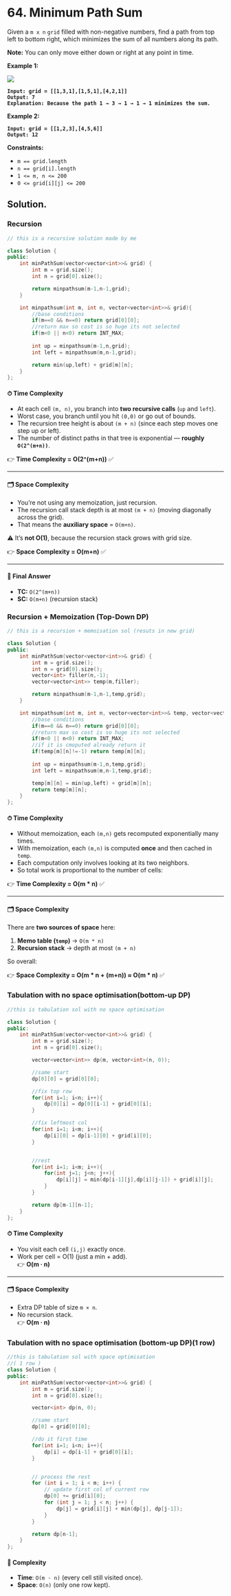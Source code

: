 # 64. Minimum Path Sum

Given a `m x n` `grid` filled with non-negative numbers, find a path from top left to bottom right, which minimizes the sum of all numbers along its path.

**Note:** You can only move either down or right at any point in time.

&#x20;

**Example 1:**

![](https://assets.leetcode.com/uploads/2020/11/05/minpath.jpg)

<pre><code><strong>Input: grid = [[1,3,1],[1,5,1],[4,2,1]]
</strong><strong>Output: 7
</strong><strong>Explanation: Because the path 1 → 3 → 1 → 1 → 1 minimizes the sum.
</strong></code></pre>

**Example 2:**

<pre><code><strong>Input: grid = [[1,2,3],[4,5,6]]
</strong><strong>Output: 12
</strong></code></pre>

&#x20;

**Constraints:**

* `m == grid.length`
* `n == grid[i].length`
* `1 <= m, n <= 200`
* `0 <= grid[i][j] <= 200`



## Solution.



### Recursion

```cpp
// this is a recursive solution made by me

class Solution {
public:
    int minPathSum(vector<vector<int>>& grid) {
        int m = grid.size();
        int n = grid[0].size();

        return minpathsum(m-1,n-1,grid);
    }

    int minpathsum(int m, int n, vector<vector<int>>& grid){
        //base conditions
        if(m==0 && n==0) return grid[0][0];
        //return max so cost is so huge its not selected
        if(m<0 || n<0) return INT_MAX;
        
        int up = minpathsum(m-1,n,grid);
        int left = minpathsum(m,n-1,grid);

        return min(up,left) + grid[m][n];
    }
};
```

#### ⏱ Time Complexity

* At each cell `(m, n)`, you branch into **two recursive calls** (`up` and `left`).
* Worst case, you branch until you hit `(0,0)` or go out of bounds.
* The recursion tree height is about `(m + n)` (since each step moves one step up or left).
* The number of distinct paths in that tree is exponential — **roughly `O(2^(m+n))`**.

👉 **Time Complexity = O(2^(m+n))** ✅

***

#### 🗂 Space Complexity

* You’re not using any memoization, just recursion.
* The recursion call stack depth is at most `(m + n)` (moving diagonally across the grid).
* That means the **auxiliary space** = `O(m+n)`.

⚠️ It’s **not O(1)**, because the recursion stack grows with grid size.

👉 **Space Complexity = O(m+n)** ✅

***

#### 📌 Final Answer

* **TC:** `O(2^(m+n))`
* **SC:** `O(m+n)` (recursion stack)



### Recursion + Memoization (Top-Down DP)

```cpp
// this is a recursion + memoisation sol (resuts in new grid)

class Solution {
public:
    int minPathSum(vector<vector<int>>& grid) {
        int m = grid.size();
        int n = grid[0].size();
        vector<int> filler(n,-1);
        vector<vector<int>> temp(m,filler);

        return minpathsum(m-1,n-1,temp,grid);
    }

    int minpathsum(int m, int n, vector<vector<int>>& temp, vector<vector<int>>& grid){
        //base conditions
        if(m==0 && n==0) return grid[0][0];
        //return max so cost is so huge its not selected
        if(m<0 || n<0) return INT_MAX;
        //if it is cmoputed already return it
        if(temp[m][n]!=-1) return temp[m][n];
        
        int up = minpathsum(m-1,n,temp,grid);
        int left = minpathsum(m,n-1,temp,grid);

        temp[m][n] = min(up,left) + grid[m][n];
        return temp[m][n];
    }
};
```

#### ⏱ Time Complexity

* Without memoization, each `(m,n)` gets recomputed exponentially many times.
* With memoization, each `(m,n)` is computed **once** and then cached in `temp`.
* Each computation only involves looking at its two neighbors.
* So total work is proportional to the number of cells:

👉 **Time Complexity = O(m \* n)** ✅

***

#### 🗂 Space Complexity

There are **two sources of space** here:

1. **Memo table (`temp`)** → `O(m * n)`
2. **Recursion stack** → depth at most `(m + n)`

So overall:

👉 **Space Complexity = O(m \* n + (m+n)) ≈ O(m \* n)** ✅





### Tabulation with no space optimisation(bottom-up DP)

```cpp
//this is tabulation sol with no space optimisation

class Solution {
public:
    int minPathSum(vector<vector<int>>& grid) {
        int m = grid.size();
        int n = grid[0].size();

        vector<vector<int>> dp(m, vector<int>(n, 0));

        //same start
        dp[0][0] = grid[0][0];

        //fix top row
        for(int i=1; i<n; i++){
            dp[0][i] = dp[0][i-1] + grid[0][i];
        }

        //fix leftmost col
        for(int i=1; i<m; i++){
            dp[i][0] = dp[i-1][0] + grid[i][0];
        }


        //rest
        for(int i=1; i<m; i++){
            for(int j=1; j<n; j++){
                dp[i][j] = min(dp[i-1][j],dp[i][j-1]) + grid[i][j];
            }
        }

        return dp[m-1][n-1];
    }   
};
```

#### ⏱ Time Complexity

* You visit each cell `(i,j)` exactly once.
* Work per cell = O(1) (just a min + add).\
  👉 **O(m · n)**

***

#### 🗂 Space Complexity

* Extra DP table of size `m × n`.
* No recursion stack.\
  👉 **O(m · n)**



### Tabulation with no space optimisation (bottom-up DP)(1 row)

```cpp
//this is tabulation sol with space optimisation
//( 1 row )
class Solution {
public:
    int minPathSum(vector<vector<int>>& grid) {
        int m = grid.size();
        int n = grid[0].size();

        vector<int> dp(n, 0);

        //same start
        dp[0] = grid[0][0];

        //do it first time
        for(int i=1; i<n; i++){
            dp[i] = dp[i-1] + grid[0][i];
        }


        // process the rest
        for (int i = 1; i < m; i++) {
            // update first col of current row
            dp[0] += grid[i][0];
            for (int j = 1; j < n; j++) {
                dp[j] = grid[i][j] + min(dp[j], dp[j-1]);
            }
        }

        return dp[n-1];
    }   
};
```

#### 🔎 Complexity

* **Time**: `O(m · n)` (every cell still visited once).
* **Space**: `O(n)` (only one row kept).

